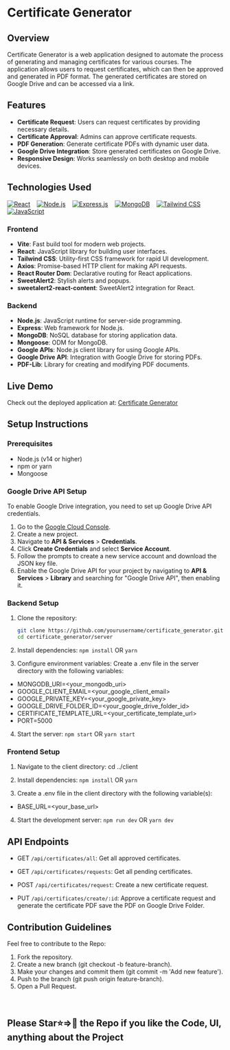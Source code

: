 # Certificate Generator

## Overview

Certificate Generator is a web application designed to automate the process of generating and managing certificates for various courses. The application allows users to request certificates, which can then be approved and generated in PDF format. The generated certificates are stored on Google Drive and can be accessed via a link.

## Features

- **Certificate Request**: Users can request certificates by providing necessary details.
- **Certificate Approval**: Admins can approve certificate requests.
- **PDF Generation**: Generate certificate PDFs with dynamic user data.
- **Google Drive Integration**: Store generated certificates on Google Drive.
- **Responsive Design**: Works seamlessly on both desktop and mobile devices.

## Technologies Used

[![React](https://img.shields.io/badge/React-20232A?style=for-the-badge&logo=react&logoColor=61DAFB)](#) &nbsp;&nbsp;
[![Node.js](https://img.shields.io/badge/Node%20js-339933?style=for-the-badge&logo=nodedotjs&logoColor=white)](#) &nbsp;&nbsp;
[![Express.js](https://img.shields.io/badge/Express%20js-000000?style=for-the-badge&logo=express&logoColor=white)](#) &nbsp;&nbsp;
[![MongoDB](https://img.shields.io/badge/MongoDB-4EA94B?style=for-the-badge&logo=mongodb&logoColor=white)](#) &nbsp;&nbsp;
[![Tailwind CSS](https://img.shields.io/badge/Tailwind_CSS-38B2AC?style=for-the-badge&logo=tailwind-css&logoColor=white)](#) &nbsp;&nbsp;
[![JavaScript](https://img.shields.io/badge/JavaScript-323330?style=for-the-badge&logo=javascript&logoColor=F7DF1E)](#)

### Frontend

- **Vite**: Fast build tool for modern web projects.
- **React**: JavaScript library for building user interfaces.
- **Tailwind CSS**: Utility-first CSS framework for rapid UI development.
- **Axios**: Promise-based HTTP client for making API requests.
- **React Router Dom**: Declarative routing for React applications.
- **SweetAlert2**: Stylish alerts and popups.
- **sweetalert2-react-content**: SweetAlert2 integration for React.

### Backend

- **Node.js**: JavaScript runtime for server-side programming.
- **Express**: Web framework for Node.js.
- **MongoDB**: NoSQL database for storing application data.
- **Mongoose**: ODM for MongoDB.
- **Google APIs**: Node.js client library for using Google APIs.
- **Google Drive API**: Integration with Google Drive for storing PDFs.
- **PDF-Lib**: Library for creating and modifying PDF documents.

## Live Demo

Check out the deployed application at: [Certificate Generator](https://certificate-generator1.netlify.app)

## Setup Instructions

### Prerequisites

- Node.js (v14 or higher)
- npm or yarn
- Mongoose

### Google Drive API Setup

To enable Google Drive integration, you need to set up Google Drive API credentials.

1. Go to the [Google Cloud Console](https://console.cloud.google.com/).
2. Create a new project.
3. Navigate to **API & Services** > **Credentials**.
4. Click **Create Credentials** and select **Service Account**.
5. Follow the prompts to create a new service account and download the JSON key file.
6. Enable the Google Drive API for your project by navigating to **API & Services** > **Library** and searching for "Google Drive API", then enabling it.

### Backend Setup

1. Clone the repository:

   ```bash
   git clone https://github.com/yourusername/certificate_generator.git
   cd certificate_generator/server

2. Install dependencies:
```npm install```
OR
```yarn```

3. Configure environment variables:
Create a .env file in the server directory with the following variables:

- MONGODB_URI=<your_mongodb_uri>
- GOOGLE_CLIENT_EMAIL=<your_google_client_email>
- GOOGLE_PRIVATE_KEY=<your_google_private_key>
- GOOGLE_DRIVE_FOLDER_ID=<your_google_drive_folder_id>
- CERTIFICATE_TEMPLATE_URL=<your_certificate_template_url>
- PORT=5000

4. Start the server:
```npm start```
OR
```yarn start```

### Frontend Setup

1. Navigate to the client directory:
cd ../client

2. Install dependencies:
```npm install```
OR
```yarn```

3. Create a .env file in the client directory with the following variable(s):

- BASE_URL=<your_base_url>

4. Start the development server:
```npm run dev```
OR
```yarn dev```

## API Endpoints

- GET `/api/certificates/all`: Get all approved certificates.

- GET `/api/certificates/requests`: Get all pending certificates.

- POST `/api/certificates/request`: Create a new certificate request.

- PUT `/api/certificates/create/:id`: Approve a certificate request and generate the certificate PDF save the PDF on Google Drive Folder.

## Contribution Guidelines

Feel free to contribute to the Repo:

1. Fork the repository.
2. Create a new branch (git checkout -b feature-branch).
3. Make your changes and commit them (git commit -m 'Add new feature').
4. Push to the branch (git push origin feature-branch).
5. Open a Pull Request.
<br/><br/><br/>

## Please Star⭐=>🌟 the Repo if you like the Code, UI, anything about the Project
